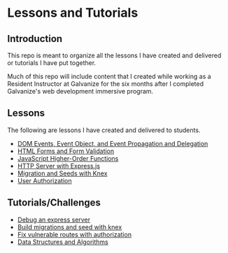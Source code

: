 # Lessons and Tutorials

## Introduction
This repo is meant to organize all the lessons I have created and delivered or tutorials I have put together.

Much of this repo will include content that I created while working as a Resident Instructor at Galvanize for the six months after I completed Galvanize's web development immersive program.

## Lessons
The following are lessons I have created and delivered to students.
* [DOM Events, Event Object, and Event Propagation and Delegation](https://gist.github.com/jamiesonbates/adef37da880d9d420dd7521908181274)
* [HTML Forms and Form Validation](https://gist.github.com/jamiesonbates/2d72e918aef6e3d5b6eeb7a81b8b8682)
* [JavaScript Higher-Order Functions](https://gist.github.com/jamiesonbates/e46ea3953e7a41aeb4cd3d9fe81b1033)
* [HTTP Server with Express.js](https://docs.google.com/presentation/d/1vBUUq6-ULxH__8geQs2OQPhyDRcSEsossK2t4i9jV0I/edit#slide=id.p)
* [Migration and Seeds with Knex](https://gist.github.com/jamiesonbates/178f1bee34260510339072b47bbcf4b9)
* [User Authorization](https://gist.github.com/jamiesonbates/b6976ac948eab3cb6b14e399f0225632)

## Tutorials/Challenges
* [Debug an express server](https://github.com/jamiesonbates/express-server-challenge)
* [Build migrations and seed with knex](https://github.com/jamiesonbates/knex-migrations-seeds-demo)
* [Fix vulnerable routes with authorization](https://github.com/jamiesonbates/authorization-demo)
* [Data Structures and Algorithms](https://github.com/jamiesonbates/data-structures-and-algorithms)
